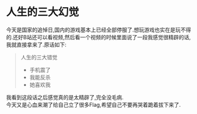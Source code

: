 # 人生的三大幻觉

今天是国家的追悼日,国内的游戏基本上已经全部停服了.想玩游戏也实在是玩不得的.还好B站还可以看视频,然后看一个视频的时候里面说了一段我感觉很精辟的话,我就直接拿来了.原话如下:
>人生的三大错觉  
>
>- 手机震了
>- 我能反杀
>- 她喜欢我

我看到这段话之后感觉真的是太精辟了,完全没毛病.  
今天又是心血来潮了给自己立了很多Flag,希望自己不要再哭着跪着拔下来了.
